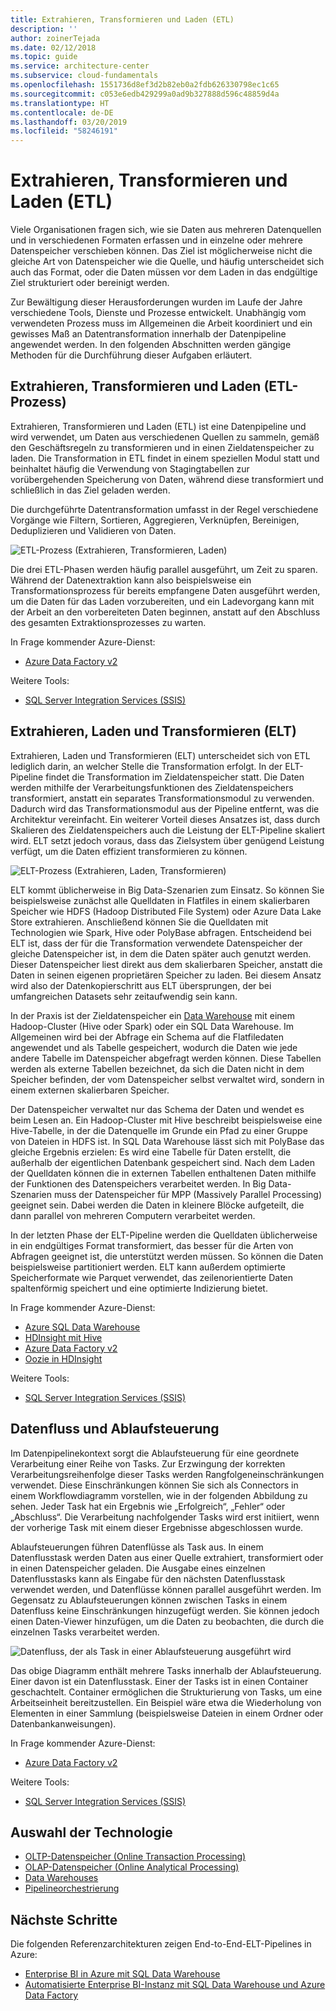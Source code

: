 ```yaml
---
title: Extrahieren, Transformieren und Laden (ETL)
description: ''
author: zoinerTejada
ms.date: 02/12/2018
ms.topic: guide
ms.service: architecture-center
ms.subservice: cloud-fundamentals
ms.openlocfilehash: 1551736d8ef3d2b82eb0a2fdb626330798ec1c65
ms.sourcegitcommit: c053e6edb429299a0ad9b327888d596c48859d4a
ms.translationtype: HT
ms.contentlocale: de-DE
ms.lasthandoff: 03/20/2019
ms.locfileid: "58246191"
---
```

# <a name="extract-transform-and-load-etl"></a>Extrahieren, Transformieren und Laden (ETL)

Viele Organisationen fragen sich, wie sie Daten aus mehreren Datenquellen und in verschiedenen Formaten erfassen und in einzelne oder mehrere Datenspeicher verschieben können. Das Ziel ist möglicherweise nicht die gleiche Art von Datenspeicher wie die Quelle, und häufig unterscheidet sich auch das Format, oder die Daten müssen vor dem Laden in das endgültige Ziel strukturiert oder bereinigt werden.

Zur Bewältigung dieser Herausforderungen wurden im Laufe der Jahre verschiedene Tools, Dienste und Prozesse entwickelt. Unabhängig vom verwendeten Prozess muss im Allgemeinen die Arbeit koordiniert und ein gewisses Maß an Datentransformation innerhalb der Datenpipeline angewendet werden. In den folgenden Abschnitten werden gängige Methoden für die Durchführung dieser Aufgaben erläutert.

## <a name="extract-transform-and-load-etl-process"></a>Extrahieren, Transformieren und Laden (ETL-Prozess)

Extrahieren, Transformieren und Laden (ETL) ist eine Datenpipeline und wird verwendet, um Daten aus verschiedenen Quellen zu sammeln, gemäß den Geschäftsregeln zu transformieren und in einen Zieldatenspeicher zu laden. Die Transformation in ETL findet in einem speziellen Modul statt und beinhaltet häufig die Verwendung von Stagingtabellen zur vorübergehenden Speicherung von Daten, während diese transformiert und schließlich in das Ziel geladen werden.

Die durchgeführte Datentransformation umfasst in der Regel verschiedene Vorgänge wie Filtern, Sortieren, Aggregieren, Verknüpfen, Bereinigen, Deduplizieren und Validieren von Daten.

![ETL-Prozess (Extrahieren, Transformieren, Laden)](../images/etl.png)

Die drei ETL-Phasen werden häufig parallel ausgeführt, um Zeit zu sparen. Während der Datenextraktion kann also beispielsweise ein Transformationsprozess für bereits empfangene Daten ausgeführt werden, um die Daten für das Laden vorzubereiten, und ein Ladevorgang kann mit der Arbeit an den vorbereiteten Daten beginnen, anstatt auf den Abschluss des gesamten Extraktionsprozesses zu warten.

In Frage kommender Azure-Dienst:

- [Azure Data Factory v2](https://azure.microsoft.com/services/data-factory/)

Weitere Tools:

- [SQL Server Integration Services (SSIS)](/sql/integration-services/sql-server-integration-services)

## <a name="extract-load-and-transform-elt"></a>Extrahieren, Laden und Transformieren (ELT)

Extrahieren, Laden und Transformieren (ELT) unterscheidet sich von ETL lediglich darin, an welcher Stelle die Transformation erfolgt. In der ELT-Pipeline findet die Transformation im Zieldatenspeicher statt. Die Daten werden mithilfe der Verarbeitungsfunktionen des Zieldatenspeichers transformiert, anstatt ein separates Transformationsmodul zu verwenden. Dadurch wird das Transformationsmodul aus der Pipeline entfernt, was die Architektur vereinfacht. Ein weiterer Vorteil dieses Ansatzes ist, dass durch Skalieren des Zieldatenspeichers auch die Leistung der ELT-Pipeline skaliert wird. ELT setzt jedoch voraus, dass das Zielsystem über genügend Leistung verfügt, um die Daten effizient transformieren zu können.

![ELT-Prozess (Extrahieren, Laden, Transformieren)](../images/elt.png)

ELT kommt üblicherweise in Big Data-Szenarien zum Einsatz. So können Sie beispielsweise zunächst alle Quelldaten in Flatfiles in einem skalierbaren Speicher wie HDFS (Hadoop Distributed File System) oder Azure Data Lake Store extrahieren. Anschließend können Sie die Quelldaten mit Technologien wie Spark, Hive oder PolyBase abfragen. Entscheidend bei ELT ist, dass der für die Transformation verwendete Datenspeicher der gleiche Datenspeicher ist, in dem die Daten später auch genutzt werden. Dieser Datenspeicher liest direkt aus dem skalierbaren Speicher, anstatt die Daten in seinen eigenen proprietären Speicher zu laden. Bei diesem Ansatz wird also der Datenkopierschritt aus ELT übersprungen, der bei umfangreichen Datasets sehr zeitaufwendig sein kann.

In der Praxis ist der Zieldatenspeicher ein [Data Warehouse](./data-warehousing.md) mit einem Hadoop-Cluster (Hive oder Spark) oder ein SQL Data Warehouse. Im Allgemeinen wird bei der Abfrage ein Schema auf die Flatfiledaten angewendet und als Tabelle gespeichert, wodurch die Daten wie jede andere Tabelle im Datenspeicher abgefragt werden können. Diese Tabellen werden als externe Tabellen bezeichnet, da sich die Daten nicht in dem Speicher befinden, der vom Datenspeicher selbst verwaltet wird, sondern in einem externen skalierbaren Speicher.

Der Datenspeicher verwaltet nur das Schema der Daten und wendet es beim Lesen an. Ein Hadoop-Cluster mit Hive beschreibt beispielsweise eine Hive-Tabelle, in der die Datenquelle im Grunde ein Pfad zu einer Gruppe von Dateien in HDFS ist. In SQL Data Warehouse lässt sich mit PolyBase das gleiche Ergebnis erzielen: Es wird eine Tabelle für Daten erstellt, die außerhalb der eigentlichen Datenbank gespeichert sind. Nach dem Laden der Quelldaten können die in externen Tabellen enthaltenen Daten mithilfe der Funktionen des Datenspeichers verarbeitet werden. In Big Data-Szenarien muss der Datenspeicher für MPP (Massively Parallel Processing) geeignet sein. Dabei werden die Daten in kleinere Blöcke aufgeteilt, die dann parallel von mehreren Computern verarbeitet werden.

In der letzten Phase der ELT-Pipeline werden die Quelldaten üblicherweise in ein endgültiges Format transformiert, das besser für die Arten von Abfragen geeignet ist, die unterstützt werden müssen. So können die Daten beispielsweise partitioniert werden. ELT kann außerdem optimierte Speicherformate wie Parquet verwendet, das zeilenorientierte Daten spaltenförmig speichert und eine optimierte Indizierung bietet.

In Frage kommender Azure-Dienst:

- [Azure SQL Data Warehouse](/azure/sql-data-warehouse/sql-data-warehouse-overview-what-is)
- [HDInsight mit Hive](/azure/hdinsight/hadoop/hdinsight-use-hive)
- [Azure Data Factory v2](https://azure.microsoft.com/services/data-factory/)
- [Oozie in HDInsight](/azure/hdinsight/hdinsight-use-oozie-linux-mac)

Weitere Tools:

- [SQL Server Integration Services (SSIS)](/sql/integration-services/sql-server-integration-services)

## <a name="data-flow-and-control-flow"></a>Datenfluss und Ablaufsteuerung

Im Datenpipelinekontext sorgt die Ablaufsteuerung für eine geordnete Verarbeitung einer Reihe von Tasks. Zur Erzwingung der korrekten Verarbeitungsreihenfolge dieser Tasks werden Rangfolgeneinschränkungen verwendet. Diese Einschränkungen können Sie sich als Connectors in einem Workflowdiagramm vorstellen, wie in der folgenden Abbildung zu sehen. Jeder Task hat ein Ergebnis wie „Erfolgreich“, „Fehler“ oder „Abschluss“. Die Verarbeitung nachfolgender Tasks wird erst initiiert, wenn der vorherige Task mit einem dieser Ergebnisse abgeschlossen wurde.

Ablaufsteuerungen führen Datenflüsse als Task aus. In einem Datenflusstask werden Daten aus einer Quelle extrahiert, transformiert oder in einen Datenspeicher geladen. Die Ausgabe eines einzelnen Datenflusstasks kann als Eingabe für den nächsten Datenflusstask verwendet werden, und Datenflüsse können parallel ausgeführt werden. Im Gegensatz zu Ablaufsteuerungen können zwischen Tasks in einem Datenfluss keine Einschränkungen hinzugefügt werden. Sie können jedoch einen Daten-Viewer hinzufügen, um die Daten zu beobachten, die durch die einzelnen Tasks verarbeitet werden.

![Datenfluss, der als Task in einer Ablaufsteuerung ausgeführt wird](../images/control-flow-data-flow.png)

Das obige Diagramm enthält mehrere Tasks innerhalb der Ablaufsteuerung. Einer davon ist ein Datenflusstask. Einer der Tasks ist in einen Container geschachtelt. Container ermöglichen die Strukturierung von Tasks, um eine Arbeitseinheit bereitzustellen. Ein Beispiel wäre etwa die Wiederholung von Elementen in einer Sammlung (beispielsweise Dateien in einem Ordner oder Datenbankanweisungen).

In Frage kommender Azure-Dienst:

- [Azure Data Factory v2](https://azure.microsoft.com/services/data-factory/)

Weitere Tools:

- [SQL Server Integration Services (SSIS)](/sql/integration-services/sql-server-integration-services)

## <a name="technology-choices"></a>Auswahl der Technologie

- [OLTP-Datenspeicher (Online Transaction Processing)](./online-transaction-processing.md#oltp-in-azure)
- [OLAP-Datenspeicher (Online Analytical Processing)](./online-analytical-processing.md#olap-in-azure)
- [Data Warehouses](./data-warehousing.md)
- [Pipelineorchestrierung](../technology-choices/pipeline-orchestration-data-movement.md)

## <a name="next-steps"></a>Nächste Schritte

Die folgenden Referenzarchitekturen zeigen End-to-End-ELT-Pipelines in Azure:

- [Enterprise BI in Azure mit SQL Data Warehouse](../../reference-architectures/data/enterprise-bi-sqldw.md)
- [Automatisierte Enterprise BI-Instanz mit SQL Data Warehouse und Azure Data Factory](../../reference-architectures/data/enterprise-bi-adf.md)